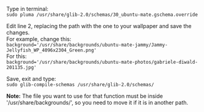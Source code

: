 Type in terminal:  
`sudo pluma /usr/share/glib-2.0/schemas/30_ubuntu-mate.gschema.override`  
  
Edit line 2, replacing the path with the one to your wallpaper and save the changes.  
For example, change this:  
`background='/usr/share/backgrounds/ubuntu-mate-jammy/Jammy-Jellyfish_WP_4096x2304_Green.png'`  
For this:  
`background='/usr/share/backgrounds/ubuntu-mate-photos/gabriele-diwald-201135.jpg'`  
  
Save, exit and type:  
`sudo glib-compile-schemas /usr/share/glib-2.0/schemas/`

**Note:** The file you want to use for that function must be inside '/usr/share/backgrounds/', so you need to move it if it is in another path.
